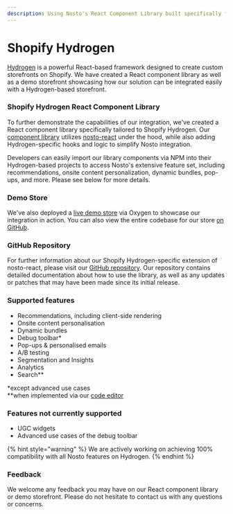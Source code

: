 ```yaml
---
description: Using Nosto's React Component Library built specifically for Shopify Hydrogen
---
```


# Shopify Hydrogen

[Hydrogen](https://hydrogen.shopify.dev) is a powerful React-based framework designed to create custom storefronts on Shopify. We have created a React component library as well as a demo storefront showcasing how our solution can be integrated easily with a Hydrogen-based storefront.

### Shopify Hydrogen React Component Library

To further demonstrate the capabilities of our integration, we've created a React component library specifically tailored to Shopify Hydrogen. Our [component library](https://github.com/Nosto/shopify-hydrogen) utilizes [nosto-react](https://github.com/Nosto/nosto-react) under the hood, while also adding Hydrogen-specific hooks and logic to simplify Nosto integration.

Developers can easily import our library components via NPM into their Hydrogen-based projects to access Nosto's extensive feature set, including recommendations, onsite content personalization, dynamic bundles, pop-ups, and more. Please see below for more details.

### Demo Store

We've also deployed a [live demo store](https://shopify-hydrogen-demo.nosto.com/) via Oxygen to showcase our integration in action. You can also view the entire codebase for our store [on GitHub](https://github.com/Nosto/shopify-hydrogen-demo).

### GitHub Repository

For further information about our Shopify Hydrogen-specific extension of nosto-react, please visit our [GitHub repository](https://github.com/Nosto/shopify-hydrogen). Our repository contains detailed documentation about how to use the library, as well as any updates or patches that may have been made since its initial release.

### Supported features

* Recommendations, including client-side rendering
* Onsite content personalisation
* Dynamic bundles
* Debug toolbar\*
* Pop-ups & personalised emails
* A/B testing
* Segmentation and Insights&#x20;
* Analytics
* Search\*\*

\*except advanced use cases\
\*\*when implemented via our [code editor](https://app.gitbook.com/s/-M4IGuGLvRTou2pTniuH/implementing-nosto/getting-started-with-nosto-search)

### Features not currently supported

* UGC widgets
* Advanced use cases of the debug toolbar

{% hint style="warning" %}
We are actively working on achieving 100% compatibility with all Nosto features on Hydrogen.
{% endhint %}

### Feedback

We welcome any feedback you may have on our React component library or demo storefront. Please do not hesitate to contact us with any questions or concerns.
